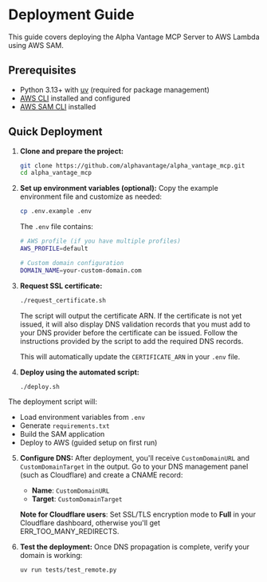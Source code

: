 # Deployment Guide

This guide covers deploying the Alpha Vantage MCP Server to AWS Lambda using AWS SAM.

## Prerequisites

- Python 3.13+ with [uv](https://github.com/astral-sh/uv) (required for package management)
- [AWS CLI](https://aws.amazon.com/cli/) installed and configured
- [AWS SAM CLI](https://docs.aws.amazon.com/serverless-application-model/latest/developerguide/install-sam-cli.html) installed

## Quick Deployment

1. **Clone and prepare the project:**
   ```bash
   git clone https://github.com/alphavantage/alpha_vantage_mcp.git
   cd alpha_vantage_mcp
   ```

2. **Set up environment variables (optional):**
   Copy the example environment file and customize as needed:
   ```bash
   cp .env.example .env
   ```
   
   The `.env` file contains:
   ```bash
   # AWS profile (if you have multiple profiles)
   AWS_PROFILE=default
   
   # Custom domain configuration
   DOMAIN_NAME=your-custom-domain.com
   ```

3. **Request SSL certificate:**
   ```bash
   ./request_certificate.sh
   ```
   The script will output the certificate ARN. If the certificate is not yet issued, it will also display DNS validation records that you must add to your DNS provider before the certificate can be issued. Follow the instructions provided by the script to add the required DNS records.
   
   This will automatically update the `CERTIFICATE_ARN` in your `.env` file.

4. **Deploy using the automated script:**
   ```bash
   ./deploy.sh
   ```

The deployment script will:
- Load environment variables from `.env`
- Generate `requirements.txt`
- Build the SAM application
- Deploy to AWS (guided setup on first run)

5. **Configure DNS:**
   After deployment, you'll receive `CustomDomainURL` and `CustomDomainTarget` in the output. Go to your DNS management panel (such as Cloudflare) and create a CNAME record:
   - **Name**: `CustomDomainURL`
   - **Target**: `CustomDomainTarget`
   
   **Note for Cloudflare users**: Set SSL/TLS encryption mode to **Full** in your Cloudflare dashboard, otherwise you'll get ERR_TOO_MANY_REDIRECTS.

6. **Test the deployment:**
   Once DNS propagation is complete, verify your domain is working:
   ```bash
   uv run tests/test_remote.py
   ```